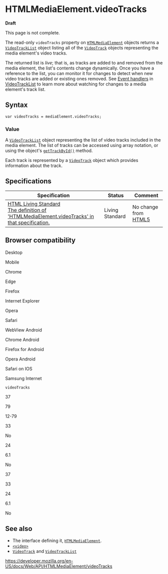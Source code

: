 HTMLMediaElement.videoTracks
============================

**Draft**

This page is not complete.

The read-only `videoTracks` property on [`HTMLMediaElement`](../htmlmediaelement) objects returns a [`VideoTrackList`](../videotracklist) object listing all of the [`VideoTrack`](../videotrack) objects representing the media element's video tracks.

The returned list is *live*; that is, as tracks are added to and removed from the media element, the list's contents change dynamically. Once you have a reference to the list, you can monitor it for changes to detect when new video tracks are added or existing ones removed. See [Event handlers](#) in [VideoTrackList](../videotracklist) to learn more about watching for changes to a media element's track list.

Syntax
------

    var videoTracks = mediaElement.videoTracks;

### Value

A [`VideoTrackList`](../videotracklist) object representing the list of video tracks included in the media element. The list of tracks can be accessed using array notation, or using the object's [`getTrackById()`](../videotracklist/gettrackbyid) method.

Each track is represented by a [`VideoTrack`](../videotrack) object which provides information about the track.

Specifications
--------------

<table><thead><tr class="header"><th>Specification</th><th>Status</th><th>Comment</th></tr></thead><tbody><tr class="odd"><td><a href="https://html.spec.whatwg.org/multipage/#dom-media-videotracks">HTML Living Standard<br />
<span class="small">The definition of 'HTMLMediaElement.videoTracks' in that specification.</span></a></td><td><span class="spec-living">Living Standard</span></td><td>No change from <a href="https://www.w3.org/TR/html52/">HTML5</a></td></tr></tbody></table>

Browser compatibility
---------------------

Desktop

Mobile

Chrome

Edge

Firefox

Internet Explorer

Opera

Safari

WebView Android

Chrome Android

Firefox for Android

Opera Android

Safari on IOS

Samsung Internet

`videoTracks`

37

79

12-79

33

No

24

6.1

No

37

33

24

6.1

No

See also
--------

-   The interface defining it, [`HTMLMediaElement`](../htmlmediaelement).
-   [`<video>`](https://developer.mozilla.org/en-US/docs/Web/HTML/Element/video)
-   [`VideoTrack`](../videotrack) and [`VideoTrackList`](../videotracklist)

<a href="https://developer.mozilla.org/en-US/docs/Web/API/HTMLMediaElement/videoTracks" class="_attribution-link">https://developer.mozilla.org/en-US/docs/Web/API/HTMLMediaElement/videoTracks</a>
